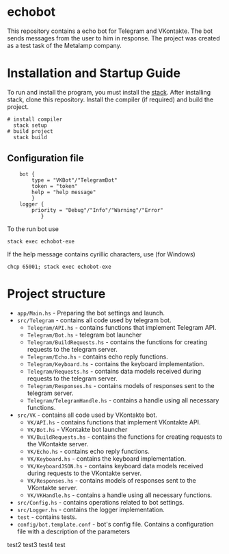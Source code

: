 # echobot

This repository contains a echo bot for Telegram and VKontakte. The bot sends messages from the user to him in response. The project was created as a test task of the Metalamp company.
 
# Installation and Startup Guide
To run and install the program, you must install the [stack](https://docs.haskellstack.org/en/stable/install_and_upgrade/).
After installing stack, clone this repository. Install the compiler (if required) and build the project.

    # install compiler
      stack setup
    # build project
      stack build
## Configuration file
        bot {
            type = "VKBot"/"TelegramBot"
            token = "token"
            help = "help message"
            }
        logger {
            priority = "Debug"/"Info"/"Warning"/"Error"
               }


To the run bot use 

    stack exec echobot-exe

If the help message contains cyrillic characters, use (for Windows)

    chcp 65001; stack exec echobot-exe
    
# Project structure

* `app/Main.hs` - Preparing the bot settings and launch.
* `src/Telegram` - contains all code used by telegram bot.
    * `Telegram/API.hs` - contains functions that implement Telegram API.
    * `Telegram/Bot.hs` - telegram bot launcher
    * `Telegram/BuildRequests.hs` - contains the functions for creating requests to the telegram server.
    * `Telegram/Echo.hs` - contains echo reply functions.
    * `Telegram/Keyboard.hs` - contains the keyboard implementation.
    * `Telegram/Requests.hs` - contains data models received during requests to the telegram server.
    * `Telegram/Responses.hs` - contains models of responses sent to the telegram server.
    * `Telegram/TelegramHandle.hs` - contains a handle using all necessary functions.
* `src/VK` - contains all code used by VKontakte bot.
    * `VK/API.hs` - contains functions that implement VKontakte API.
    * `VK/Bot.hs` - VKontakte bot launcher
    * `VK/BuildRequests.hs` - contains the functions for creating requests to the VKontakte server.
    * `VK/Echo.hs` - contains echo reply functions.
    * `VK/Keyboard.hs` - contains the keyboard implementation.
    * `VK/KeyboardJSON.hs` - contains keyboard data models received during requests to the VKontakte server.
    * `VK/Responses.hs` - contains models of responses sent to the VKontakte server.
    * `VK/VKHandle.hs` - contains a handle using all necessary functions.
* `src/Config.hs` - contains operations related to bot settings.
* `src/Logger.hs` - contains the logger implementation.
* `test` - contains tests.
* `config/bot.template.conf` - bot's config file. Сontains a configuration file with a description of the parameters 


test2
test3
test4
test


